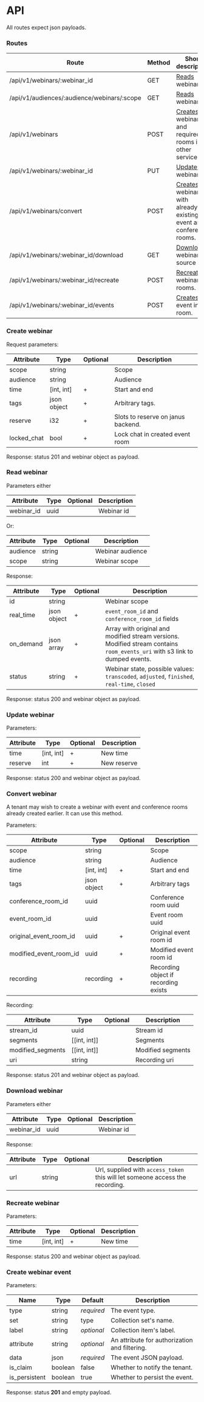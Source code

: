 # API

All routes expect json payloads.

### Routes
Route                                           | Method | Short description
----------------------------------------------- | ------ | ----------
/api/v1/webinars/:webinar_id                    | GET    | [Reads](#read-webinar) webinar.
/api/v1/audiences/:audience/webinars/:scope     | GET    | [Reads](#read-webinar) webinar.
/api/v1/webinars                                | POST   | [Creates](#create-webinar) webinar and required rooms in other services.
/api/v1/webinars/:webinar_id                    | PUT    | [Updates](#update-webinar) webinar.
/api/v1/webinars/convert                        | POST   | [Creates](#convert-webinar) webinar with already existing event and conference rooms.
/api/v1/webinars/:webinar_id/download           | GET    | [Downloads](#download-webinar) webinar source file.
/api/v1/webinars/:webinar_id/recreate           | POST   | [Recreates](#move-webinar) webinar rooms.
/api/v1/webinars/:webinar_id/events             | POST   | [Creates](#create-webinar-event) event in the room.

### Create webinar

Request parameters:

Attribute              | Type        | Optional | Description
---------------------- | ----------- | -------- | -------------------------------------------------
scope                  | string      |          | Scope
audience               | string      |          | Audience
time                   | [int, int]  | +        | Start and end
tags                   | json object | +        | Arbitrary tags.
reserve                | i32         | +        | Slots to reserve on janus backend.
locked_chat            | bool        | +        | Lock chat in created event room

Response: status 201 and webinar object as payload.

### Read webinar

Parameters either

Attribute              | Type        | Optional | Description
---------------------- | ----------- | -------- | --------------
webinar_id             | uuid        |          | Webinar id

Or:

Attribute            | Type        | Optional | Description
-------------------- | ----------- | -------- | ------------------
audience             | string      |          | Webinar audience
scope                | string      |          | Webinar scope

Response:

Attribute              | Type        | Optional | Description
---------------------- | ----------- | -------- | ---------------------------------------------------------
id                     | string      |          | Webinar scope
real_time              | json object | +        | `event_room_id` and `conference_room_id` fields
on_demand              | json array  | +        | Array with original and modified stream versions. Modified stream contains `room_events_uri` with s3 link to dumped events.
status                 | string      | +        | Webinar state, possible values: `transcoded`, `adjusted`, `finished`, `real-time`, `closed`

Response: status 200 and webinar object as payload.

### Update webinar

Parameters:

Attribute              | Type        | Optional | Description
---------------------- | ----------- | -------- | -------------------------------------------------
time                   | [int, int]  | +        | New time
reserve                | int         | +        | New reserve

Response: status 200 and webinar object as payload.

### Convert webinar

A tenant may wish to create a webinar with event and conference rooms already created earlier. It can use this method.

Parameters:

Attribute              | Type        | Optional | Description
---------------------- | ----------- | -------- | -------------------------------------------------
scope                  | string      |          | Scope
audience               | string      |          | Audience
time                   | [int, int]  | +        | Start and end
tags                   | json object | +        | Arbitrary tags
conference_room_id     | uuid        |          | Conference room uuid
event_room_id          | uuid        |          | Event room uuid
original_event_room_id | uuid        | +        | Original event room id
modified_event_room_id | uuid        | +        | Modified event room id
recording              | recording   | +        | Recording object if recording exists

Recording:

Attribute              | Type         | Optional | Description
---------------------- | ------------ | -------- | -------------------------------------------------
stream_id              | uuid         |          | Stream id
segments               | [[int, int]] |          | Segments
modified_segments      | [[int, int]] |          | Modified segments
uri                    | string       |          | Recording uri

Response: status 201 and webinar object as payload.

### Download webinar

Parameters either

Attribute              | Type        | Optional | Description
---------------------- | ----------- | -------- | --------------
webinar_id             | uuid        |          | Webinar id

Response:

Attribute              | Type        | Optional | Description
---------------------- | ----------- | -------- | --------------
url                    | string      |          | Url, supplied with `access_token` this will let someone access the recording.


### Recreate webinar

Parameters:

Attribute              | Type        | Optional | Description
---------------------- | ----------- | -------- | -------------------------------------------------
time                   | [int, int]  | +        | New time

Response: status 200 and webinar object as payload.


### Create webinar event

Parameters:

Name          | Type    | Default    | Description
------------- | ------- | ---------- | -----------------------------
type          | string  | _required_ | The event type.
set           | string  |       type | Collection set's name.
label         | string  | _optional_ | Collection item's label.
attribute     | string  | _optional_ | An attribute for authorization and filtering.
data          | json    | _required_ | The event JSON payload.
is_claim      | boolean |      false | Whether to notify the tenant.
is_persistent | boolean |       true | Whether to persist the event.

Response: status **201** and empty payload.
